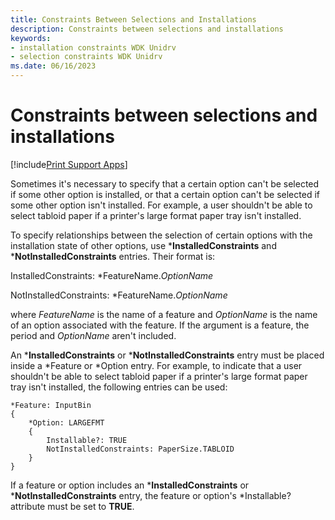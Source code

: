 ```yaml
---
title: Constraints Between Selections and Installations
description: Constraints between selections and installations
keywords:
- installation constraints WDK Unidrv
- selection constraints WDK Unidrv
ms.date: 06/16/2023
---
```


# Constraints between selections and installations

[!include[Print Support Apps](../includes/print-support-apps.md)]

Sometimes it's necessary to specify that a certain option can't be selected if some other option is installed, or that a certain option can't be selected if some other option isn't installed. For example, a user shouldn't be able to select tabloid paper if a printer's large format paper tray isn't installed.

To specify relationships between the selection of certain options with the installation state of other options, use \***InstalledConstraints** and \***NotInstalledConstraints** entries. Their format is:

InstalledConstraints: *FeatureName.*OptionName*

NotInstalledConstraints: *FeatureName.*OptionName*

where *FeatureName* is the name of a feature and *OptionName* is the name of an option associated with the feature. If the argument is a feature, the period and *OptionName* aren't included.

An \***InstalledConstraints** or \***NotInstalledConstraints** entry must be placed inside a \*Feature or \*Option entry. For example, to indicate that a user shouldn't be able to select tabloid paper if a printer's large format paper tray isn't installed, the following entries can be used:

```GPD
*Feature: InputBin
{
    *Option: LARGEFMT
    {
        Installable?: TRUE
        NotInstalledConstraints: PaperSize.TABLOID
    }
}
```

If a feature or option includes an \***InstalledConstraints** or \***NotInstalledConstraints** entry, the feature or option's \*Installable? attribute must be set to **TRUE**.
